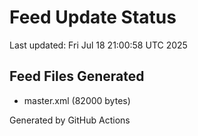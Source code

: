 # Feed Update Status
Last updated: Fri Jul 18 21:00:58 UTC 2025

## Feed Files Generated
- master.xml (82000 bytes)

Generated by GitHub Actions
